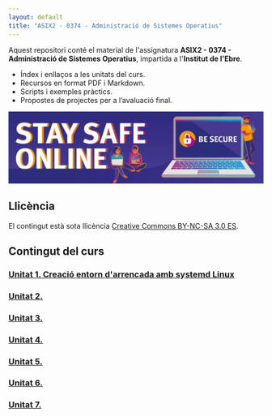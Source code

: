 ```yaml
---
layout: default
title: "ASIX2 - 0374 - Administració de Sistemes Operatius"
---
```


Aquest repositori conté el material de l'assignatura **ASIX2 - 0374 - Administració de Sistemes Operatius**, impartida a l'**Institut de l'Ebre**.

- Índex i enllaços a les unitats del curs.  
- Recursos en format PDF i Markdown.  
- Scripts i exemples pràctics.  
- Propostes de projectes per a l’avaluació final.

![intro](./fotos/intro.jpg)

## Llicència

El contingut està sota llicència [Creative Commons BY-NC-SA 3.0 ES](LICENSE.md).

## Contingut del curs

### [Unitat 1. Creació entorn d'arrencada amb systemd Linux](unitat1/unitat1.md)

### [Unitat 2.](unitat2/unitat2.md)

### [Unitat 3.](unitat3/unitat3.md)

### [Unitat 4.](unitat4/unitat4.md)

### [Unitat 5.](unitat5/unitat5.md)

### [Unitat 6.](unitat6/unitat6.md)

### [Unitat 7.](unitat7/unitat7.md)



